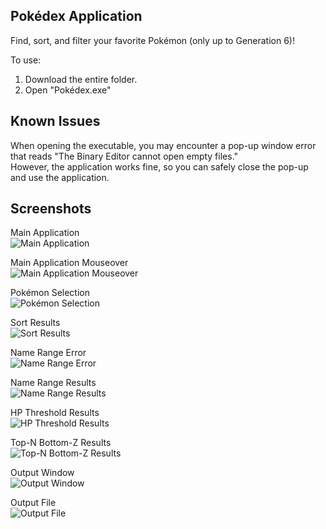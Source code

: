 ## Pokédex Application
Find, sort, and filter your favorite Pokémon (only up to Generation 6)!   

To use:  
1. Download the entire folder.
2. Open "Pokédex.exe"

## Known Issues
When opening the executable, you may encounter a pop-up window error that reads "The Binary Editor cannot open empty files."   
However, the application works fine, so you can safely close the pop-up and use the application.

## Screenshots
Main Application   
![Main Application](output-screenshots/1_main-application-view.PNG?raw=true "Title")   
   
Main Application Mouseover   
![Main Application Mouseover](output-screenshots/2_main-application_mouseover-view.PNG?raw=true "Title")   
   
Pokémon Selection   
![Pokémon Selection](output-screenshots/3_pokemon-selection-view.PNG?raw=true "Title")   
   
Sort Results   
![Sort Results](output-screenshots/4_sort-view.PNG?raw=true "Title")   
   
Name Range Error   
![Name Range Error](output-screenshots/5_name-range-error-view.PNG?raw=true "Title")  
    
Name Range Results   
![Name Range Results](output-screenshots/6_name-range-view.PNG?raw=true "Title")   
   
HP Threshold Results   
![HP Threshold Results](output-screenshots/7_hp-threshold-view.PNG?raw=true "Title")   
   
Top-N Bottom-Z Results   
![Top-N Bottom-Z Results](output-screenshots/8_top-n-bottom-z-view.PNG?raw=true "Title")   
   
Output Window   
![Output Window](output-screenshots/9_output-view.PNG?raw=true "Title")   
   
Output File   
![Output File](output-screenshots/10_output-file-view.PNG?raw=true "Title")   
